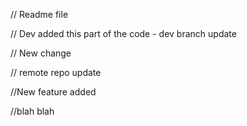 // Readme file

// Dev added this part of the code - dev branch update

// New change 

// remote repo update


//New feature added

//blah blah